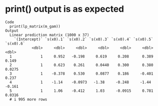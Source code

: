 # print() output is as expected

    Code
      print(lp_matrix(m_gam))
    Output
      Linear prediction matrix (1000 x 37)
        `(Intercept)` `s(x0).1` `s(x0).2` `s(x0).3` `s(x0).4` `s(x0).5` `s(x0).6`
                <dbl>     <dbl>     <dbl>     <dbl>     <dbl>     <dbl>     <dbl>
      1             1     0.952   -0.198     0.619     0.208      0.389    0.149 
      2             1     0.623    0.261     0.0440    0.300      0.380    0.0275
      3             1    -0.378    0.530     0.0877    0.186     -0.401    0.237 
      4             1    -1.14    -0.0973   -1.38     -0.248     -1.44    -0.161 
      5             1     1.06    -0.412     1.03     -0.0915     0.781    0.0316
      # i 995 more rows

